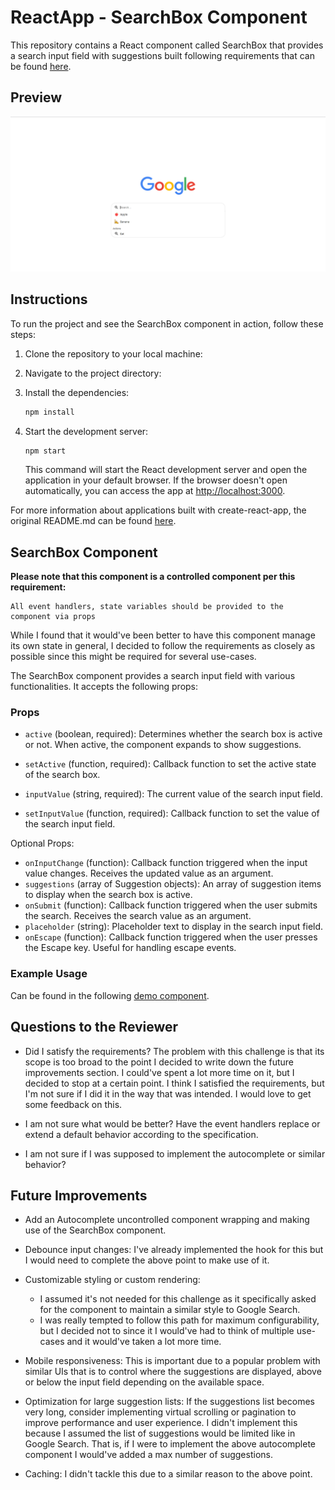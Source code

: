 # ReactApp - SearchBox Component

This repository contains a React component called SearchBox that provides a search input field with suggestions built following requirements that can be found [here](./requirements.md).

## Preview

![Demo](./preview.png)

## Instructions

To run the project and see the SearchBox component in action, follow these steps:

1. Clone the repository to your local machine:

2. Navigate to the project directory:

3. Install the dependencies:

   ```bash
   npm install
   ```

4. Start the development server:

   ```bash
   npm start
   ```

   This command will start the React development server and open the application in your default browser. If the browser doesn't open automatically, you can access the app at [http://localhost:3000](http://localhost:3000).

For more information about applications built with create-react-app, the original README.md can be found [here](./getting-started.md).

## SearchBox Component

**Please note that this component is a controlled component per this requirement:**

```
All event handlers, state variables should be provided to the component via props
```

While I found that it would've been better to have this component manage its own state in general, I decided to follow the requirements as closely as possible since this might be required for several use-cases.

The SearchBox component provides a search input field with various functionalities. It accepts the following props:

### Props

- `active` (boolean, required): Determines whether the search box is active or not. When active, the component expands to show suggestions.
- `setActive` (function, required): Callback function to set the active state of the search box.

- `inputValue` (string, required): The current value of the search input field.
- `setInputValue` (function, required): Callback function to set the value of the search input field.

Optional Props:

- `onInputChange` (function): Callback function triggered when the input value changes. Receives the updated value as an argument.
- `suggestions` (array of Suggestion objects): An array of suggestion items to display when the search box is active.
- `onSubmit` (function): Callback function triggered when the user submits the search. Receives the search value as an argument.
- `placeholder` (string): Placeholder text to display in the search input field.
- `onEscape` (function): Callback function triggered when the user presses the Escape key. Useful for handling escape events.

### Example Usage

Can be found in the following [demo component](./src/components/Demo.tsx).

## Questions to the Reviewer

- Did I satisfy the requirements? The problem with this challenge is that its scope is too broad to the point I decided to write down the future improvements section. I could've spent a lot more time on it, but I decided to stop at a certain point. I think I satisfied the requirements, but I'm not sure if I did it in the way that was intended. I would love to get some feedback on this.

- I am not sure what would be better? Have the event handlers replace or extend a default behavior according to the specification.

- I am not sure if I was supposed to implement the autocomplete or similar behavior?

## Future Improvements

- Add an Autocomplete uncontrolled component wrapping and making use of the SearchBox component.

- Debounce input changes: I've already implemented the hook for this but I would need to complete the above point to make use of it.

- Customizable styling or custom rendering:

  - I assumed it's not needed for this challenge as it specifically asked for the component to maintain a similar style to Google Search.
  - I was really tempted to follow this path for maximum configurability, but I decided not to since it I would've had to think of multiple use-cases and it would've taken a lot more time.

- Mobile responsiveness: This is important due to a popular problem with similar UIs that is to control where the suggestions are displayed, above or below the input field depending on the available space.

- Optimization for large suggestion lists: If the suggestions list becomes very long, consider implementing virtual scrolling or pagination to improve performance and user experience. I didn't implement this because I assumed the list of suggestions would be limited like in Google Search. That is, if I were to implement the above autocomplete component I would've added a max number of suggestions.

- Caching: I didn't tackle this due to a similar reason to the above point.
